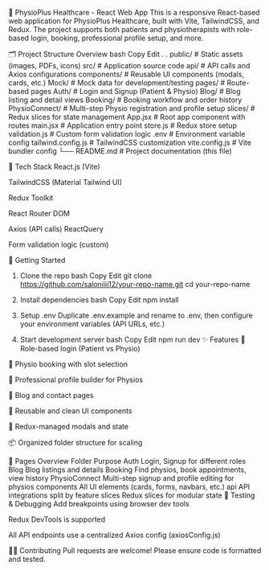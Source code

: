🧠 PhysioPlus Healthcare - React Web App
This is a responsive React-based web application for PhysioPlus Healthcare, built with Vite, TailwindCSS, and Redux. The project supports both patients and physiotherapists with role-based login, booking, professional profile setup, and more.

🗂️ Project Structure Overview
bash
Copy
Edit
.
.
 public/                   # Static assets (images, PDFs, icons)
src/                      # Application source code
 api/                  # API calls and Axios configurations
components/           # Reusable UI components (modals, cards, etc.)
 Mock/                 # Mock data for development/testing
pages/                # Route-based pages
 Auth/             # Login and Signup (Patient & Physio)
 Blog/             # Blog listing and detail views
 Booking/          # Booking workflow and order history
 PhysioConnect/    # Multi-step Physio registration and profile setup
 slices/               # Redux slices for state management
App.jsx               # Root app component with routes
main.jsx              # Application entry point
store.js              # Redux store setup
validation.js         # Custom form validation logic
.env                      # Environment variable config
 tailwind.config.js        # TailwindCSS customization
 vite.config.js            # Vite bundler config
└── README.md                 # Project documentation (this file)

🧰 Tech Stack
React.js (Vite)

TailwindCSS (Material Tailwind UI)

Redux Toolkit

React Router DOM

Axios (API calls)
ReactQuery

Form validation logic (custom)

🚀 Getting Started
1. Clone the repo
bash
Copy
Edit
git clone https://github.com/saloniiii12/your-repo-name.git
cd your-repo-name
2. Install dependencies
bash
Copy
Edit
npm install
3. Setup .env
Duplicate .env.example and rename to .env, then configure your environment variables (API URLs, etc.)

4. Start development server
bash
Copy
Edit
npm run dev
✨ Features
🔐 Role-based login (Patient vs Physio)

📅 Physio booking with slot selection

🧾 Professional profile builder for Physios

📃 Blog and contact pages

🎨 Reusable and clean UI components

🔄 Redux-managed modals and state

📦 Organized folder structure for scaling

📁 Pages Overview
Folder	Purpose
Auth	Login, Signup for different roles
Blog	Blog listings and details
Booking	Find physios, book appointments, view history
PhysioConnect	Multi-step signup and profile editing for physios
components	All UI elements (cards, forms, navbars, etc.)
api	API integrations split by feature
slices	Redux slices for modular state
🧪 Testing & Debugging
Add breakpoints using browser dev tools

Redux DevTools is supported

All API endpoints use a centralized Axios config (axiosConfig.js)

🧑‍💻 Contributing
Pull requests are welcome! Please ensure code is formatted and tested.

